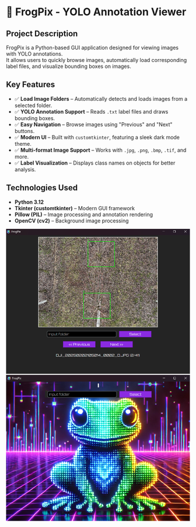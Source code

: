 # 🐸 FrogPix - YOLO Annotation Viewer  

## Project Description  
FrogPix is a Python-based GUI application designed for viewing images with YOLO annotations.  
It allows users to quickly browse images, automatically load corresponding label files, and visualize bounding boxes on images.  

## Key Features  
- ✅ **Load Image Folders** – Automatically detects and loads images from a selected folder.  
- ✅ **YOLO Annotation Support** – Reads `.txt` label files and draws bounding boxes.  
- ✅ **Easy Navigation** – Browse images using "Previous" and "Next" buttons.  
- ✅ **Modern UI** – Built with `customtkinter`, featuring a sleek dark mode theme.  
- ✅ **Multi-format Image Support** – Works with `.jpg`, `.png`, `.bmp`, `.tif`, and more.  
- ✅ **Label Visualization** – Displays class names on objects for better analysis.  

## Technologies Used  
- **Python 3.12**  
- **Tkinter (customtkinter)** – Modern GUI framework  
- **Pillow (PIL)** – Image processing and annotation rendering  
- **OpenCV (cv2)** – Background image processing  


![Application View](https://raw.githubusercontent.com/kamilczynski/FrogPix/main/applicationview2.png)
![Application View](https://raw.githubusercontent.com/kamilczynski/FrogPix/main/applicationview.png)
